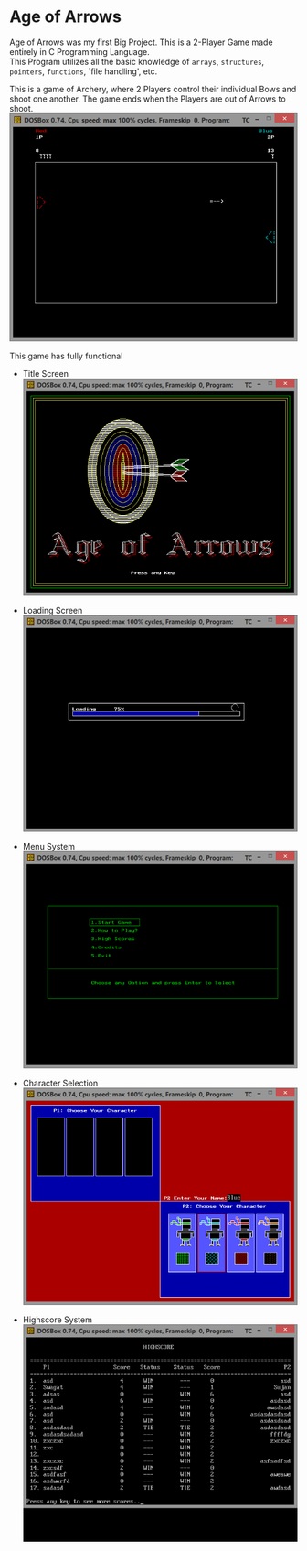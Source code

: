 # Age of Arrows

Age of Arrows was my first Big Project. This is a 2-Player Game made entirely in C Programming Language.  
This Program utilizes all the basic knowledge of `arrays`, `structures`, `pointers`, `functions`, `file handling', etc.  
  
This is a game of Archery, where 2 Players control their individual Bows and shoot one another. The game ends when the Players are out of Arrows to shoot.  
![Game Screen](https://github.com/LordZed400/Age-of-Arrows/blob/master/Screenshots/Screenshot-13.png "Age of Arrows")
  

This game has fully functional  
- Title Screen
![Title Screen](https://github.com/LordZed400/Age-of-Arrows/blob/master/Screenshots/Screenshot-2.png "Title")
  
- Loading Screen
![Loading Screen](https://github.com/LordZed400/Age-of-Arrows/blob/master/Screenshots/Screenshot-3.png "Loading")
  
- Menu System
![Menu Screen](https://github.com/LordZed400/Age-of-Arrows/blob/master/Screenshots/Screenshot-5.png "Menu")
  
- Character Selection
![Character Selection Screen](https://github.com/LordZed400/Age-of-Arrows/blob/master/Screenshots/Screenshot-11.png "Character Selection")
  
- Highscore System
![Highscore Screen](https://github.com/LordZed400/Age-of-Arrows/blob/master/Screenshots/Screenshot-7.png "Title Screen")
  


